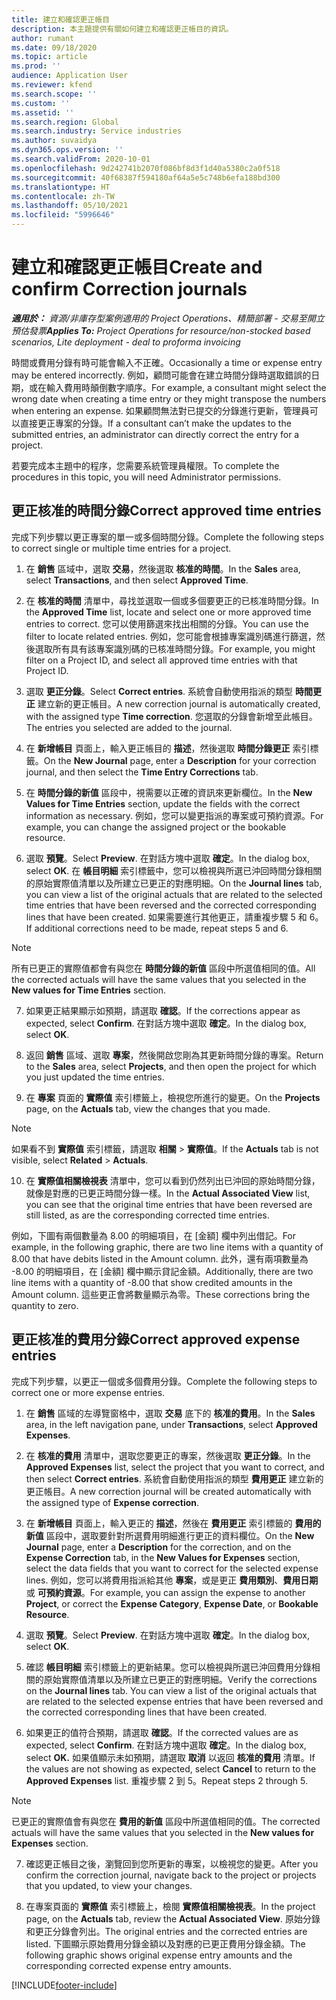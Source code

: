 ```yaml
---
title: 建立和確認更正帳目
description: 本主題提供有關如何建立和確認更正帳目的資訊。
author: rumant
ms.date: 09/18/2020
ms.topic: article
ms.prod: ''
audience: Application User
ms.reviewer: kfend
ms.search.scope: ''
ms.custom: ''
ms.assetid: ''
ms.search.region: Global
ms.search.industry: Service industries
ms.author: suvaidya
ms.dyn365.ops.version: ''
ms.search.validFrom: 2020-10-01
ms.openlocfilehash: 9d242741b2070f086bf8d3f1d40a5380c2a0f518
ms.sourcegitcommit: 40f68387f594180af64a5e5c748b6efa188bd300
ms.translationtype: HT
ms.contentlocale: zh-TW
ms.lasthandoff: 05/10/2021
ms.locfileid: "5996646"
---
```

# <a name="create-and-confirm-correction-journals"></a><span data-ttu-id="8306f-103">建立和確認更正帳目</span><span class="sxs-lookup"><span data-stu-id="8306f-103">Create and confirm Correction journals</span></span>

<span data-ttu-id="8306f-104">_**適用於：** 資源/非庫存型案例適用的 Project Operations、精簡部署 - 交易至開立預估發票_</span><span class="sxs-lookup"><span data-stu-id="8306f-104">_**Applies To:** Project Operations for resource/non-stocked based scenarios, Lite deployment - deal to proforma invoicing_</span></span>

<span data-ttu-id="8306f-105">時間或費用分錄有時可能會輸入不正確。</span><span class="sxs-lookup"><span data-stu-id="8306f-105">Occasionally a time or expense entry may be entered incorrectly.</span></span> <span data-ttu-id="8306f-106">例如，顧問可能會在建立時間分錄時選取錯誤的日期，或在輸入費用時顛倒數字順序。</span><span class="sxs-lookup"><span data-stu-id="8306f-106">For example, a consultant might select the wrong date when creating a time entry or they might transpose the numbers when entering an expense.</span></span> <span data-ttu-id="8306f-107">如果顧問無法對已提交的分錄進行更新，管理員可以直接更正專案的分錄。</span><span class="sxs-lookup"><span data-stu-id="8306f-107">If a consultant can’t make the updates to the submitted entries, an administrator can directly correct the entry for a project.</span></span>

<span data-ttu-id="8306f-108">若要完成本主題中的程序，您需要系統管理員權限。</span><span class="sxs-lookup"><span data-stu-id="8306f-108">To complete the procedures in this topic, you will need Administrator permissions.</span></span>

## <a name="correct-approved-time-entries"></a><span data-ttu-id="8306f-109">更正核准的時間分錄</span><span class="sxs-lookup"><span data-stu-id="8306f-109">Correct approved time entries</span></span>     

<span data-ttu-id="8306f-110">完成下列步驟以更正專案的單一或多個時間分錄。</span><span class="sxs-lookup"><span data-stu-id="8306f-110">Complete the following steps to correct single or multiple time entries for a project.</span></span>

1. <span data-ttu-id="8306f-111">在 **銷售** 區域中，選取 **交易**，然後選取 **核准的時間**。</span><span class="sxs-lookup"><span data-stu-id="8306f-111">In the **Sales** area, select **Transactions**, and then select **Approved Time**.</span></span> 

2. <span data-ttu-id="8306f-112">在 **核准的時間** 清單中，尋找並選取一個或多個要更正的已核准時間分錄。</span><span class="sxs-lookup"><span data-stu-id="8306f-112">In the **Approved Time** list, locate and select one or more approved time entries to correct.</span></span> <span data-ttu-id="8306f-113">您可以使用篩選來找出相關的分錄。</span><span class="sxs-lookup"><span data-stu-id="8306f-113">You can use the filter to locate related entries.</span></span> <span data-ttu-id="8306f-114">例如，您可能會根據專案識別碼進行篩選，然後選取所有具有該專案識別碼的已核准時間分錄。</span><span class="sxs-lookup"><span data-stu-id="8306f-114">For example, you might filter on a Project ID, and select all approved time entries with that Project ID.</span></span>

3. <span data-ttu-id="8306f-115">選取 **更正分錄**。</span><span class="sxs-lookup"><span data-stu-id="8306f-115">Select **Correct entries**.</span></span> <span data-ttu-id="8306f-116">系統會自動使用指派的類型 **時間更正** 建立新的更正帳目。</span><span class="sxs-lookup"><span data-stu-id="8306f-116">A new correction journal is automatically created, with the assigned type **Time correction**.</span></span> <span data-ttu-id="8306f-117">您選取的分錄會新增至此帳目。</span><span class="sxs-lookup"><span data-stu-id="8306f-117">The entries you selected are added to the journal.</span></span> 

4. <span data-ttu-id="8306f-118">在 **新增帳目** 頁面上，輸入更正帳目的 **描述**，然後選取 **時間分錄更正** 索引標籤。</span><span class="sxs-lookup"><span data-stu-id="8306f-118">On the **New Journal** page, enter a **Description** for your correction journal, and then select the **Time Entry Corrections** tab.</span></span>  

5. <span data-ttu-id="8306f-119">在 **時間分錄的新值** 區段中，視需要以正確的資訊來更新欄位。</span><span class="sxs-lookup"><span data-stu-id="8306f-119">In the **New Values for Time Entries** section, update the fields with the correct information as necessary.</span></span> <span data-ttu-id="8306f-120">例如，您可以變更指派的專案或可預約資源。</span><span class="sxs-lookup"><span data-stu-id="8306f-120">For example, you can change the assigned project or the bookable resource.</span></span>

6. <span data-ttu-id="8306f-121">選取 **預覽**。</span><span class="sxs-lookup"><span data-stu-id="8306f-121">Select **Preview**.</span></span> <span data-ttu-id="8306f-122">在對話方塊中選取 **確定**。</span><span class="sxs-lookup"><span data-stu-id="8306f-122">In the dialog box, select **OK**.</span></span> <span data-ttu-id="8306f-123">在 **帳目明細** 索引標籤中，您可以檢視與所選已沖回時間分錄相關的原始實際值清單以及所建立已更正的對應明細。</span><span class="sxs-lookup"><span data-stu-id="8306f-123">On the **Journal lines** tab, you can view a list of the original actuals that are related to the selected time entries that have been reversed and the corrected corresponding lines that have been created.</span></span> <span data-ttu-id="8306f-124">如果需要進行其他更正，請重複步驟 5 和 6。</span><span class="sxs-lookup"><span data-stu-id="8306f-124">If additional corrections need to be made, repeat steps 5 and 6.</span></span> 

> [!NOTE]
> <span data-ttu-id="8306f-125">所有已更正的實際值都會有與您在 **時間分錄的新值** 區段中所選值相同的值。</span><span class="sxs-lookup"><span data-stu-id="8306f-125">All the corrected actuals will have the same values that you selected in the **New values for Time Entries** section.</span></span>

7. <span data-ttu-id="8306f-126">如果更正結果顯示如預期，請選取 **確認**。</span><span class="sxs-lookup"><span data-stu-id="8306f-126">If the corrections appear as expected, select **Confirm**.</span></span> <span data-ttu-id="8306f-127">在對話方塊中選取 **確定**。</span><span class="sxs-lookup"><span data-stu-id="8306f-127">In the dialog box, select **OK**.</span></span>

8. <span data-ttu-id="8306f-128">返回 **銷售** 區域、選取 **專案**，然後開啟您剛為其更新時間分錄的專案。</span><span class="sxs-lookup"><span data-stu-id="8306f-128">Return to the **Sales** area, select **Projects**, and then open the project for which you just updated the time entries.</span></span> 

9. <span data-ttu-id="8306f-129">在 **專案** 頁面的 **實際值** 索引標籤上，檢視您所進行的變更。</span><span class="sxs-lookup"><span data-stu-id="8306f-129">On the **Projects** page, on the **Actuals** tab, view the changes that you made.</span></span> 

> [!NOTE]
> <span data-ttu-id="8306f-130">如果看不到 **實際值** 索引標籤，請選取 **相關** > **實際值**。</span><span class="sxs-lookup"><span data-stu-id="8306f-130">If the **Actuals** tab is not visible, select **Related** > **Actuals**.</span></span>  

10. <span data-ttu-id="8306f-131">在 **實際值相關檢視表** 清單中，您可以看到仍然列出已沖回的原始時間分錄，就像是對應的已更正時間分錄一樣。</span><span class="sxs-lookup"><span data-stu-id="8306f-131">In the **Actual Associated View** list, you can see that the original time entries that have been reversed are still listed, as are the corresponding corrected time entries.</span></span> 

<span data-ttu-id="8306f-132">例如，下圖有兩個數量為 8.00 的明細項目，在 [金額] 欄中列出借記。</span><span class="sxs-lookup"><span data-stu-id="8306f-132">For example, in the following graphic, there are two line items with a quantity of 8.00 that have debits listed in the Amount column.</span></span> <span data-ttu-id="8306f-133">此外，還有兩項數量為 -8.00 的明細項目，在 [金額] 欄中顯示貸記金額。</span><span class="sxs-lookup"><span data-stu-id="8306f-133">Additionally, there are two line items with a quantity of -8.00 that show credited amounts in the Amount column.</span></span> <span data-ttu-id="8306f-134">這些更正會將數量顯示為零。</span><span class="sxs-lookup"><span data-stu-id="8306f-134">These corrections bring the quantity to zero.</span></span>

 
## <a name="correct-approved-expense-entries"></a><span data-ttu-id="8306f-135">更正核准的費用分錄</span><span class="sxs-lookup"><span data-stu-id="8306f-135">Correct approved expense entries</span></span>

<span data-ttu-id="8306f-136">完成下列步驟，以更正一個或多個費用分錄。</span><span class="sxs-lookup"><span data-stu-id="8306f-136">Complete the following steps to correct one or more expense entries.</span></span> 

1. <span data-ttu-id="8306f-137">在 **銷售** 區域的左導覽窗格中，選取 **交易** 底下的 **核准的費用**。</span><span class="sxs-lookup"><span data-stu-id="8306f-137">In the **Sales** area, in the left navigation pane, under **Transactions**, select **Approved Expenses**.</span></span>

2. <span data-ttu-id="8306f-138">在 **核准的費用** 清單中，選取您要更正的專案，然後選取 **更正分錄**。</span><span class="sxs-lookup"><span data-stu-id="8306f-138">In the **Approved Expenses** list, select the project that you want to correct, and then select **Correct entries**.</span></span> <span data-ttu-id="8306f-139">系統會自動使用指派的類型 **費用更正** 建立新的更正帳目。</span><span class="sxs-lookup"><span data-stu-id="8306f-139">A new correction journal will be created automatically with the assigned type of **Expense correction**.</span></span> 

3. <span data-ttu-id="8306f-140">在 **新增帳目** 頁面上，輸入更正的 **描述**，然後在 **費用更正** 索引標籤的 **費用的新值** 區段中，選取要針對所選費用明細進行更正的資料欄位。</span><span class="sxs-lookup"><span data-stu-id="8306f-140">On the **New Journal** page, enter a **Description** for the correction, and on the **Expense Correction** tab, in the **New Values for Expenses** section, select the data fields that you want to correct for the selected expense lines.</span></span> <span data-ttu-id="8306f-141">例如，您可以將費用指派給其他 **專案**，或是更正 **費用類別**、**費用日期** 或 **可預約資源**。</span><span class="sxs-lookup"><span data-stu-id="8306f-141">For example, you can assign the expense to another **Project**, or correct the **Expense Category**, **Expense Date**, or **Bookable Resource**.</span></span>

4. <span data-ttu-id="8306f-142">選取 **預覽**。</span><span class="sxs-lookup"><span data-stu-id="8306f-142">Select **Preview**.</span></span> <span data-ttu-id="8306f-143">在對話方塊中選取 **確定**。</span><span class="sxs-lookup"><span data-stu-id="8306f-143">In the dialog box, select **OK**.</span></span> 

5. <span data-ttu-id="8306f-144">確認 **帳目明細** 索引標籤上的更新結果。您可以檢視與所選已沖回費用分錄相關的原始實際值清單以及所建立已更正的對應明細。</span><span class="sxs-lookup"><span data-stu-id="8306f-144">Verify the corrections on the **Journal lines** tab. You can view a list of the original actuals that are related to the selected expense entries that have been reversed and the corrected corresponding lines that have been created.</span></span>

6. <span data-ttu-id="8306f-145">如果更正的值符合預期，請選取 **確認**。</span><span class="sxs-lookup"><span data-stu-id="8306f-145">If the corrected values are as expected, select **Confirm**.</span></span> <span data-ttu-id="8306f-146">在對話方塊中選取 **確定**。</span><span class="sxs-lookup"><span data-stu-id="8306f-146">In the dialog box, select **OK.**</span></span> <span data-ttu-id="8306f-147">如果值顯示未如預期，請選取 **取消** 以返回 **核准的費用** 清單。</span><span class="sxs-lookup"><span data-stu-id="8306f-147">If the values are not showing as expected, select **Cancel** to return to the **Approved Expenses** list.</span></span> <span data-ttu-id="8306f-148">重複步驟 2 到 5。</span><span class="sxs-lookup"><span data-stu-id="8306f-148">Repeat steps 2 through 5.</span></span> 

> [!NOTE]
> <span data-ttu-id="8306f-149">已更正的實際值會有與您在 **費用的新值** 區段中所選值相同的值。</span><span class="sxs-lookup"><span data-stu-id="8306f-149">The corrected actuals will have the same values that you selected in the **New values for Expenses** section.</span></span>

7. <span data-ttu-id="8306f-150">確認更正帳目之後，瀏覽回到您所更新的專案，以檢視您的變更。</span><span class="sxs-lookup"><span data-stu-id="8306f-150">After you confirm the correction journal, navigate back to the project or projects that you updated, to view your changes.</span></span>  

8. <span data-ttu-id="8306f-151">在專案頁面的 **實際值** 索引標籤上，檢閱 **實際值相關檢視表**。</span><span class="sxs-lookup"><span data-stu-id="8306f-151">In the project page, on the **Actuals** tab, review the **Actual Associated View**.</span></span> <span data-ttu-id="8306f-152">原始分錄和更正分錄會列出。</span><span class="sxs-lookup"><span data-stu-id="8306f-152">The original entries and the corrected entries are listed.</span></span> <span data-ttu-id="8306f-153">下圖顯示原始費用分錄金額以及對應的已更正費用分錄金額。</span><span class="sxs-lookup"><span data-stu-id="8306f-153">The following graphic shows original expense entry amounts and the corresponding corrected expense entry amounts.</span></span> 




[!INCLUDE[footer-include](../includes/footer-banner.md)]